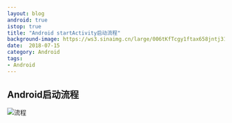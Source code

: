 ```yaml
---
layout: blog 
android: true 
istop: true
title: "Android startActivity启动流程" 
background-image: https://ws3.sinaimg.cn/large/006tKfTcgy1ftax658jntj31kw2dc4qv.jpg
date:  2018-07-15
category: Android 
tags: 
- Android 
---
```




## Android启动流程

![流程](https://ws3.sinaimg.cn/large/006tKfTcgy1ftax4i0iyxj31kw0lf42u.jpg)

















